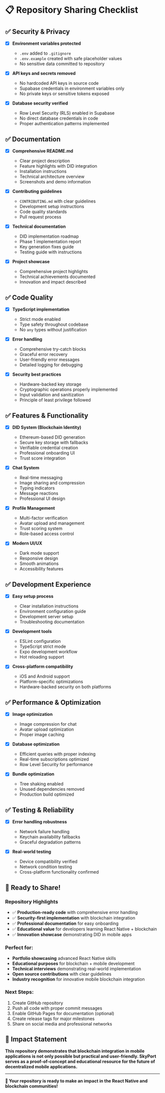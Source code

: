 # 📋 Repository Sharing Checklist

## ✅ Security & Privacy

- [x] **Environment variables protected**
  - `.env` added to `.gitignore`
  - `.env.example` created with safe placeholder values
  - No sensitive data committed to repository

- [x] **API keys and secrets removed**
  - No hardcoded API keys in source code
  - Supabase credentials in environment variables only
  - No private keys or sensitive tokens exposed

- [x] **Database security verified**
  - Row Level Security (RLS) enabled in Supabase
  - No direct database credentials in code
  - Proper authentication patterns implemented

## ✅ Documentation

- [x] **Comprehensive README.md**
  - Clear project description
  - Feature highlights with DID integration
  - Installation instructions
  - Technical architecture overview
  - Screenshots and demo information

- [x] **Contributing guidelines**
  - `CONTRIBUTING.md` with clear guidelines
  - Development setup instructions
  - Code quality standards
  - Pull request process

- [x] **Technical documentation**
  - DID implementation roadmap
  - Phase 1 implementation report
  - Key generation fixes guide
  - Testing guide with instructions

- [x] **Project showcase**
  - Comprehensive project highlights
  - Technical achievements documented
  - Innovation and impact described

## ✅ Code Quality

- [x] **TypeScript implementation**
  - Strict mode enabled
  - Type safety throughout codebase
  - No `any` types without justification

- [x] **Error handling**
  - Comprehensive try-catch blocks
  - Graceful error recovery
  - User-friendly error messages
  - Detailed logging for debugging

- [x] **Security best practices**
  - Hardware-backed key storage
  - Cryptographic operations properly implemented
  - Input validation and sanitization
  - Principle of least privilege followed

## ✅ Features & Functionality

- [x] **DID System (Blockchain Identity)**
  - Ethereum-based DID generation
  - Secure key storage with fallbacks
  - Verifiable credential creation
  - Professional onboarding UI
  - Trust score integration

- [x] **Chat System**
  - Real-time messaging
  - Image sharing and compression
  - Typing indicators
  - Message reactions
  - Professional UI design

- [x] **Profile Management**
  - Multi-factor verification
  - Avatar upload and management
  - Trust scoring system
  - Role-based access control

- [x] **Modern UI/UX**
  - Dark mode support
  - Responsive design
  - Smooth animations
  - Accessibility features

## ✅ Development Experience

- [x] **Easy setup process**
  - Clear installation instructions
  - Environment configuration guide
  - Development server setup
  - Troubleshooting documentation

- [x] **Development tools**
  - ESLint configuration
  - TypeScript strict mode
  - Expo development workflow
  - Hot reloading support

- [x] **Cross-platform compatibility**
  - iOS and Android support
  - Platform-specific optimizations
  - Hardware-backed security on both platforms

## ✅ Performance & Optimization

- [x] **Image optimization**
  - Image compression for chat
  - Avatar upload optimization
  - Proper image caching

- [x] **Database optimization**
  - Efficient queries with proper indexing
  - Real-time subscriptions optimized
  - Row Level Security for performance

- [x] **Bundle optimization**
  - Tree shaking enabled
  - Unused dependencies removed
  - Production build optimized

## ✅ Testing & Reliability

- [x] **Error handling robustness**
  - Network failure handling
  - Keychain availability fallbacks
  - Graceful degradation patterns

- [x] **Real-world testing**
  - Device compatibility verified
  - Network condition testing
  - Cross-platform functionality confirmed

## 🚀 Ready to Share!

### **Repository Highlights**
- ✅ **Production-ready code** with comprehensive error handling
- ✅ **Security-first implementation** with blockchain integration
- ✅ **Professional documentation** for easy onboarding
- ✅ **Educational value** for developers learning React Native + blockchain
- ✅ **Innovation showcase** demonstrating DID in mobile apps

### **Perfect for:**
- **Portfolio showcasing** advanced React Native skills
- **Educational purposes** for blockchain + mobile development
- **Technical interviews** demonstrating real-world implementation
- **Open source contributions** with clear guidelines
- **Industry recognition** for innovative mobile blockchain integration

### **Next Steps:**
1. Create GitHub repository
2. Push all code with proper commit messages
3. Enable GitHub Pages for documentation (optional)
4. Create release tags for major milestones
5. Share on social media and professional networks

## 🎯 Impact Statement

**This repository demonstrates that blockchain integration in mobile applications is not only possible but practical and user-friendly. SkyPort serves as a proof-of-concept and educational resource for the future of decentralized mobile applications.**

---

**🎉 Your repository is ready to make an impact in the React Native and blockchain communities!** 